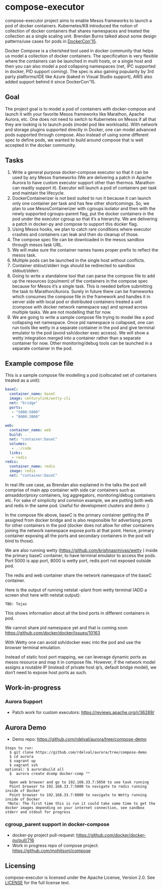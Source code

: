 # compose-executor

compose-executor project aims to enable Mesos frameworks to launch a pod of docker containers. Kubernetes/K8 introduced the notion of collection of docker containers that shares namespaces and treated the collection as a single scaling unit. Brendan Burns talked about some design patterns/use cases for pods in [DockerCon'15](https://www.youtube.com/watch?v=Ph3t8jIt894).

Docker Compose is a cherished tool used in docker community that helps us model a collection of docker containers. The specification is very flexible where the containers can be launched in multi hosts, or a single host and then you can also model a pod collapsing namespaces (net, IPC supported in docker, PID support coming). The spec is also gaining popularity by 3rd party platforms/IDE like Azure (baked in Visual Studio support), AWS also added support behind it since DockerCon'15.

## Goal

The project goal is to model a pod of containers with docker-compose and launch it with your favorite Mesos frameworks like Marathon, Apache Aurora, etc. One does not need to switch to Kubernetes on Mesos if all that they are looking is to launch pods (model pod like workloads). With network and storage plugins supported directly in Docker, one can model advanced pods supported through compose. Also instead of using some different spec to define pods, we wanted to build around compose that is well accepted in the docker community.

## Tasks
1. Write a general purpose docker-compose executor so that it can be used by any Mesos frameworks (We are delivering a patch in Apache Aurora to have custom executor support other than thermos. Marathon can readily support it). Executor will launch a pod of containers per task and maintain the lifecycle.
2. DockerContainerizer is not best suited to run it because it can launch only one container per task and has few other shortcomings. So, we plan to use MesosContainerizer with cgroups isolator and then with the newly supported cgroups-parent flag, put the docker containers in the pod under the executor cgroup so that it’s a hierarchy. We are delivering a patch in docker-py and compose to support this docker flag.
3. Using Mesos hooks, we plan to catch rare conditions where executor crashes and containers can leak and then do cleanup of those.
4. The compose spec file can be downloaded in the mesos sandbox through mesos task URL.
5. We will make sure the container names haves proper prefix to reflect the mesos task.
6. Multiple pods can be launched in the single host without conflicts.
7. Container stdout/stderr logs should be redirected to sandbox stdout/stderr.
8. Going to write a  standalone tool that can parse the compose file to add up the resources (cpu/mem) of the containers in the compose spec because for Mesos it’s a single task. This is needed before submitting the task to Marathon/Aurora. Surely in future there can be frameworks which consumes the compose file in the framework and handles it in server side with local pod or distributed containers treated a unit (compose with docker network namespace say) and spread across multiple tasks. We are not modelling that for now.
9. We are going to write a sample compose file trying to model like a pod collapsing net namespace. Once pid namespace is collapsed, one can run tools like wetty in a separate container in the pod and give terminal emulator to the pod (avoid ssh/docker exec access). We will show a wetty integration merged into a container rather than a separate container for now. Other monitoring/debug tools can be launched in a separate container in the pod.

## Example compose file

This is a sample compose file modelling a pod (collocated set of containers treated as a unit):
```yaml
baseC:
  container_name: baseC
  image: centurylink/wetty-cli
  net: "bridge"
  ports:
   - "5000:5000"
   - "8000:3000"
 
web:
  container_name: web
  build: .
  net: "container:baseC"
  volumes:
   - .:/code
  links:
   - redis
redis:
  container_name: redis
  image: redis
  net: "container:baseC"
```

In real life use case, as Brendan also explained in the talks the pod will comprise of main app container with side car containers such as amsaddor/proxy containers, log aggregators, monitoring/debug containers etc. For sake of simplicity and common example, we are putting both web and redis in the same pod. Useful for development clusters and demo :)
 
In the compose file above, baseC is the primary container getting the IP assigned from docker bridge and is also responsible for advertising ports for other containers in the pod (docker does not allow for other containers joining the network namespace expose ports at that point. Hence, primary container exposing all the ports and secondary containers in the pod will bind to those).

We are also running wetty (https://github.com/krishnasrinivas/wetty ) inside the primary baseC container, to have terminal emulator to access the pods. Port 5000 is app port, 8000 is wetty port, redis port not exposed outside pod.
 
The redis and web container share the network namespace of the baseC container.
 
Here is the output of running netstat –plant from wetty terminal (ADD a screen shot here with netstat output):
```
TBD: Tejas
```
 
This shows information about all the bind ports in different containers in pod.
 
We cannot share pid namespace yet and that is coming soon
https://github.com/docker/docker/issues/10163
 
With Wetty one can avoid ssh/docker exec into the pod and use the browser terminal emulation.
 
Instead of static host port mapping, we can leverage dynamic ports as mesos resource and map it in compose file. However, if the network model assigns a routable IP (instead of private host ip’s, default bridge model), we don’t need to expose host ports as such.

## Work-in-progress

### Aurora Support

* Patch work for custom executors: https://reviews.apache.org/r/36289/

## Aurora Demo 

* Demo repo: https://github.com/rdelval/aurora/tree/compose-demo
```
Steps to run:
  $ git clone https://github.com/rdelval/aurora/tree/compose-demo
  $ cd aurora
  $ vagrant up
  $ vagrant ssh
optional: $ aurorabuild all
  $  aurora create dcomp docker-comp ""

  Open web browser and go to 192.168.33.7:5050 to see task running
  Point browser to 192.168.33.7:5000 to navigate to redis running inside of Docker
  Point browser to 192.168.33.7:8000 to navigate to Wetty running inside of Docker
 *Note: The first time this is run it could take some time to get the docker images depending on your internet connection, see sandbox stderr and stdout for progress
```

### cgroup_parent support in docker-compose

* docker-py project pull-request: https://github.com/docker/docker-py/pull/716
* Work in progress repo of compose project: https://github.com/mohitsoni/compose

## Licensing
compose-executor is licensed under the Apache License, Version 2.0. See [LICENSE](/LICENSE) for the full license text.
